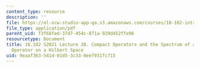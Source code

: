 ```yaml
---
content_type: resource
description: ''
file: https://ol-ocw-studio-app-qa.s3.amazonaws.com/courses/18-102-introduction-to-functional-analysis-spring-2021/9eaaf363541d01d53c330ee7931fc715_MIT18_102s21_lec20.pdf
file_type: application/pdf
parent_uid: f3f68fed-37d7-454c-871a-929d452ffe96
resourcetype: Document
title: 18.102 S2021 Lecture 20. Compact Operators and the Spectrum of a Bounded Linear
  Operator on a Hilbert Space
uid: 9eaaf363-541d-01d5-3c33-0ee7931fc715
---
```

